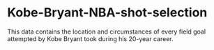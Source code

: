 # Kobe-Bryant-NBA-shot-selection
This data contains the location and circumstances of every field goal attempted by Kobe Bryant took during his 20-year career.
